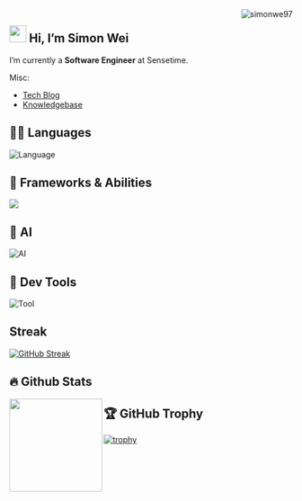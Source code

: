 <img align="right" src="https://komarev.com/ghpvc/?username=simonwe97" alt="simonwe97" />

<h2 align="left"> <img src="https://fonts.gstatic.com/s/e/notoemoji/latest/1f60e/512.gif" width="30"/> Hi, I’m Simon Wei </h2>

I’m currently a **Software Engineer** at Sensetime.

Misc:
- [Tech Blog](http://simonwei97.github.io/hugo-blog)
- [Knowledgebase](https://simonwei97.github.io/knowledgebase/)

## 🧑‍💻️ Languages 

![Language](https://go-skill-icons.vercel.app/api/icons?i=go,py,latex,md&theme=dark)

## 🚀 Frameworks & Abilities

![](https://go-skill-icons.vercel.app/api/icons?i=mysql,mariadb,tidb,redis,milvus,kafka,prometheus,grafana,fastapi,grpc,hugo,jekyll,docker,kubernetes,helm&theme=dark) 

## 🤖 AI

![AI](https://go-skill-icons.vercel.app/api/icons?i=langchain,llamaindex,ollama,huggingface,chatgpt,pytorch&theme=dark)  


## 🔨 Dev Tools 

![Tool](https://go-skill-icons.vercel.app/api/icons?i=git,vscode,notion,postman,bash,vim,apple,linux,ubuntu,windows&theme=dark)

## Streak

[![GitHub Streak](https://streak-stats.demolab.com/?user=simonwei97)](https://git.io/streak-stats)

## 🔥 Github Stats

<div>
  <img height="165" align="left" src="https://github-readme-stats.vercel.app/api?username=simonwei97&show_icons=true&theme=ambient_gradient&count_private=true" />
</div>

## 🏆 GitHub Trophy

[![trophy](https://github-profile-trophy.vercel.app/?username=simonwei97&theme=ambient_gradient&margin-w=5&margin-h=5)](https://github.com/ryo-ma/github-profile-trophy)

